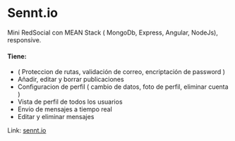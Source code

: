 # Sennt.io
Mini RedSocial con MEAN Stack ( MongoDb, Express, Angular, NodeJs), responsive.

#### Tiene:
* ( Proteccion de rutas, validación de correo, encriptación de password ) 
* Añadir, editar y borrar publicaciones
* Configuracion de perfil ( cambio de datos, foto de perfil, eliminar cuenta )
* Vista de perfil de todos los usuarios 
* Envio de mensajes a tiempo real
* Editar y eliminar mensajes

Link: [sennt.io](https://sennt-io.herokuapp.com)
